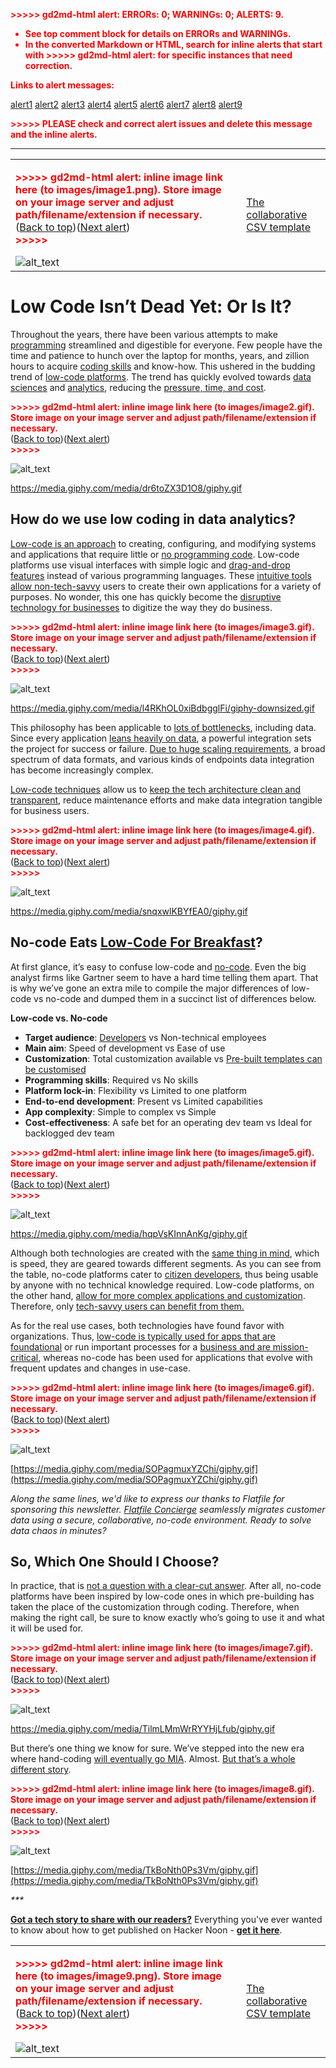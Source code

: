 

<p style="color: red; font-weight: bold">>>>>>  gd2md-html alert:  ERRORs: 0; WARNINGs: 0; ALERTS: 9.</p>
<ul style="color: red; font-weight: bold"><li>See top comment block for details on ERRORs and WARNINGs. <li>In the converted Markdown or HTML, search for inline alerts that start with >>>>>  gd2md-html alert:  for specific instances that need correction.</ul>

<p style="color: red; font-weight: bold">Links to alert messages:</p><a href="#gdcalert1">alert1</a>
<a href="#gdcalert2">alert2</a>
<a href="#gdcalert3">alert3</a>
<a href="#gdcalert4">alert4</a>
<a href="#gdcalert5">alert5</a>
<a href="#gdcalert6">alert6</a>
<a href="#gdcalert7">alert7</a>
<a href="#gdcalert8">alert8</a>
<a href="#gdcalert9">alert9</a>

<p style="color: red; font-weight: bold">>>>>> PLEASE check and correct alert issues and delete this message and the inline alerts.<hr></p>



<table>
  <tr>
   <td>

<p id="gdcalert1" ><span style="color: red; font-weight: bold">>>>>>  gd2md-html alert: inline image link here (to images/image1.png). Store image on your image server and adjust path/filename/extension if necessary. </span><br>(<a href="#">Back to top</a>)(<a href="#gdcalert2">Next alert</a>)<br><span style="color: red; font-weight: bold">>>>>> </span></p>


<img src="images/image1.png" width="" alt="alt_text" title="image_tooltip">

   </td>
   <td><a href="http://bit.ly/38Zyiyc">The collaborative CSV template</a>
   </td>
  </tr>
</table>



# **Low Code Isn’t Dead Yet: Or Is It?**

Throughout the years, there have been various attempts to make [programming](https://hackernoon.com/tagged/programming) streamlined and digestible for everyone. Few people have the time and patience to hunch over the laptop for months, years, and zillion hours to acquire [coding skills](https://hackernoon.com/tagged/coding-interviews) and know-how. This ushered in the budding trend of [low-code platforms](https://hackernoon.com/search?query=low+code). The trend has quickly evolved towards [data sciences](https://hackernoon.com/search?query=data-science) and [analytics](https://hackernoon.com/search?query=data-analytics), reducing the [pressure, time, and cost](https://hackernoon.com/search?query=cost%20optimization).



<p id="gdcalert2" ><span style="color: red; font-weight: bold">>>>>>  gd2md-html alert: inline image link here (to images/image2.gif). Store image on your image server and adjust path/filename/extension if necessary. </span><br>(<a href="#">Back to top</a>)(<a href="#gdcalert3">Next alert</a>)<br><span style="color: red; font-weight: bold">>>>>> </span></p>


![alt_text](images/image2.gif "image_tooltip")


https://media.giphy.com/media/dr6toZX3D1O8/giphy.gif


## How do we use low coding in data analytics?

[Low-code is an approach](https://hackernoon.com/no-code-solutions-for-all-a-peek-into-how-far-weve-come-2l4034k8) to creating, configuring, and modifying systems and applications that require little or [no programming code](https://hackernoon.com/what-will-no-code-job-titles-look-like-in-the-future-r2343z8g). Low-code platforms use visual interfaces with simple logic and [drag-and-drop features](https://hackernoon.com/-i-used-drag-and-drop-programs-to-smash-entrepreneurship-competitions-in-college-dont-let-codin-rwi32mb) instead of various programming languages. These [intuitive tools allow non-tech-savvy](https://hackernoon.com/powering-your-app-with-machine-learning-in-3-steps-ernw32sn) users to create their own applications for a variety of purposes. No wonder, this one has quickly become the [disruptive technology for businesses](https://hackernoon.com/the-low-code-vs-no-code-platform-dilemma-m03o32s5) to digitize the way they do business.



<p id="gdcalert3" ><span style="color: red; font-weight: bold">>>>>>  gd2md-html alert: inline image link here (to images/image3.gif). Store image on your image server and adjust path/filename/extension if necessary. </span><br>(<a href="#">Back to top</a>)(<a href="#gdcalert4">Next alert</a>)<br><span style="color: red; font-weight: bold">>>>>> </span></p>


![alt_text](images/image3.gif "image_tooltip")


https://media.giphy.com/media/l4RKhOL0xiBdbgglFi/giphy-downsized.gif

This philosophy has been applicable to [lots of bottlenecks](https://hackernoon.com/the-future-of-product-management-is-no-code-development-rts32j2), including data. Since every application [leans heavily on data](https://hackernoon.com/blockchain-made-simple-no-code-apps-with-hyperledger-fabric-and-joget-17323824c105), a powerful integration sets the project for success or failure. [Due to huge scaling requirements](https://hackernoon.com/low-codeno-code-is-the-future-of-freelance-mobile-app-development-ld4a32lt), a broad spectrum of data formats, and various kinds of endpoints data integration has become increasingly complex. 

[Low-code techniques](https://hackernoon.com/build-an-ecommerce-mobile-app-using-google-sheets-stripe-and-glide-cb1f3tua) allow us to [keep the tech architecture clean and transparent](https://hackernoon.com/how-we-bootstrapped-our-no-code-web-development-startup-to-a-team-of-20-in-2-years-5d12f84f9824), reduce maintenance efforts and make data integration tangible for business users. 



<p id="gdcalert4" ><span style="color: red; font-weight: bold">>>>>>  gd2md-html alert: inline image link here (to images/image4.gif). Store image on your image server and adjust path/filename/extension if necessary. </span><br>(<a href="#">Back to top</a>)(<a href="#gdcalert5">Next alert</a>)<br><span style="color: red; font-weight: bold">>>>>> </span></p>


![alt_text](images/image4.gif "image_tooltip")


https://media.giphy.com/media/snqxwlKBYfEA0/giphy.gif


## No-code Eats [Low-Code For Breakfast](https://hackernoon.com/low-code-for-hackers-tb2i3yb7)?

At first glance, it’s easy to confuse low-code and [no-code](https://hackernoon.com/how-i-used-amazon-honeycode-for-building-an-outbound-marketing-engine-sc133uty). Even the big analyst firms like Gartner seem to have a hard time telling them apart. That is why we’ve gone an extra mile to compile the major differences of low-code vs no-code and dumped them in a succinct list of differences below.

**Low-code vs. No-code**



*   **Target audience**: [Developers](https://hackernoon.com/why-digital-transformation-is-yes-code-nk1a3ubl) vs Non-technical employees
*   **Main aim**: Speed of development vs Ease of use
*   **Customization**: Total customization available vs [Pre-built templates can be customised](https://hackernoon.com/robotic-process-automation-and-low-code-a-practical-tutorial-on-integrating-uipath-with-joget-b646bd2b96f2)
*   **Programming skills**: Required vs No skills 
*   **Platform lock-in**: Flexibility vs Limited to one platform
*   **End-to-end development**: Present vs Limited capabilities
*   **App complexity**: Simple to complex vs Simple
*   **Cost-effectiveness**: A safe bet for an operating dev team vs Ideal for backlogged dev team



<p id="gdcalert5" ><span style="color: red; font-weight: bold">>>>>>  gd2md-html alert: inline image link here (to images/image5.gif). Store image on your image server and adjust path/filename/extension if necessary. </span><br>(<a href="#">Back to top</a>)(<a href="#gdcalert6">Next alert</a>)<br><span style="color: red; font-weight: bold">>>>>> </span></p>


![alt_text](images/image5.gif "image_tooltip")


https://media.giphy.com/media/hqpVsKInnAnKg/giphy.gif

Although both technologies are created with the [same thing in mind](https://hackernoon.com/will-the-stock-market-reset-after-the-election-asks-frederik-bussler-j4503t40), which is speed, they are geared towards different segments. As you can see from the table, no-code platforms cater to [citizen developers](https://hackernoon.com/could-blockchain-change-the-way-300-million-fans-are-streaming-sport-videos-fe209acafcc5), thus being usable by anyone with no technical knowledge required. Low-code platforms, on the other hand, [allow for more complex applications and customization](https://hackernoon.com/is-coding-becoming-obsolete-part-ii-d24a91f0a65b). Therefore, only [tech-savvy users can benefit from them.](https://hackernoon.com/create-websites-using-google-forms-49a19cc8beb8)

As for the real use cases, both technologies have found favor with organizations. Thus, [low-code is typically used for apps that are foundational](https://hackernoon.com/low-code-like-a-pro-2c8a2b9e4226) or run important processes for a [business and are mission-critical](https://hackernoon.com/is-it-still-possible-to-scrape-facebook-data-yes-it-is-fb4255ba792b), whereas no-code has been used for applications that evolve with frequent updates and changes in use-case.



<p id="gdcalert6" ><span style="color: red; font-weight: bold">>>>>>  gd2md-html alert: inline image link here (to images/image6.gif). Store image on your image server and adjust path/filename/extension if necessary. </span><br>(<a href="#">Back to top</a>)(<a href="#gdcalert7">Next alert</a>)<br><span style="color: red; font-weight: bold">>>>>> </span></p>


![alt_text](images/image6.gif "image_tooltip")


[https://media.giphy.com/media/SOPagmuxYZChi/giphy.gif](https://media.giphy.com/media/SOPagmuxYZChi/giphy.gif)

_Along the same lines, we'd like to express our thanks to Flatfile for sponsoring this newsletter. [Flatfile Concierge](http://bit.ly/38Zyiyc) seamlessly migrates customer data using a secure, collaborative, no-code environment. Ready to solve data chaos in minutes?_


## So, Which One Should I Choose?

In practice, that is [not a question with a clear-cut answer](https://hackernoon.com/founder-interviews-emmanuel-straschnov-of-bubble-a794f542c41e). After all, no-code platforms have been inspired by low-code ones in which pre-building has taken the place of the customization through coding. Therefore, when making the right call, be sure to know exactly who’s going to use it and what it will be used for.



<p id="gdcalert7" ><span style="color: red; font-weight: bold">>>>>>  gd2md-html alert: inline image link here (to images/image7.gif). Store image on your image server and adjust path/filename/extension if necessary. </span><br>(<a href="#">Back to top</a>)(<a href="#gdcalert8">Next alert</a>)<br><span style="color: red; font-weight: bold">>>>>> </span></p>


![alt_text](images/image7.gif "image_tooltip")


https://media.giphy.com/media/TilmLMmWrRYYHjLfub/giphy.gif

But there’s one thing we know for sure.  We’ve stepped into the new era where hand-coding [will eventually go MIA](https://hackernoon.com/top-10-business-development-tools-in-2020-49583zmf). Almost. [But that’s a whole different story](https://hackernoon.com/how-a-tech-sergeant-can-make-an-impact-in-your-business-g4n3th4).



<p id="gdcalert8" ><span style="color: red; font-weight: bold">>>>>>  gd2md-html alert: inline image link here (to images/image8.gif). Store image on your image server and adjust path/filename/extension if necessary. </span><br>(<a href="#">Back to top</a>)(<a href="#gdcalert9">Next alert</a>)<br><span style="color: red; font-weight: bold">>>>>> </span></p>


![alt_text](images/image8.gif "image_tooltip")


[https://media.giphy.com/media/TkBoNth0Ps3Vm/giphy.gif](https://media.giphy.com/media/TkBoNth0Ps3Vm/giphy.gif)

_***_

**[Got a tech story to share with our readers?](http://auth.hackernoon.com/)** Everything you've ever wanted to know about how to get published on Hacker Noon - **[get it here](http://publish.hackernoon.com/)**.


<table>
  <tr>
   <td>

<p id="gdcalert9" ><span style="color: red; font-weight: bold">>>>>>  gd2md-html alert: inline image link here (to images/image9.png). Store image on your image server and adjust path/filename/extension if necessary. </span><br>(<a href="#">Back to top</a>)(<a href="#gdcalert10">Next alert</a>)<br><span style="color: red; font-weight: bold">>>>>> </span></p>


<img src="images/image9.png" width="" alt="alt_text" title="image_tooltip">

   </td>
   <td><a href=" http://bit.ly/2KyyriL">The collaborative CSV template</a>
   </td>
  </tr>
</table>

